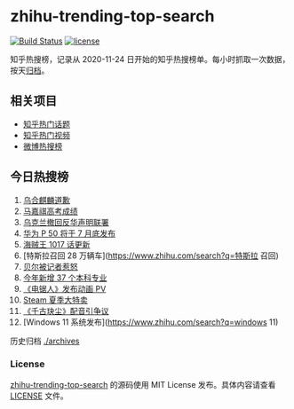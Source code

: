 # zhihu-trending-top-search

[![Build Status](https://github.com/justjavac/zhihu-trending-top-search/workflows/ci/badge.svg?branch=main)](https://github.com/justjavac/zhihu-trending-top-search/actions)
[![license](https://img.shields.io/github/license/justjavac/zhihu-trending-top-search)](https://github.com/justjavac/zhihu-trending-top-search/blob/main/LICENSE)

知乎热搜榜，记录从 2020-11-24 日开始的知乎热搜榜单。每小时抓取一次数据，按天[归档](./archives)。

## 相关项目

- [知乎热门话题](https://github.com/justjavac/zhihu-trending-hot-questions)
- [知乎热门视频](https://github.com/justjavac/zhihu-trending-hot-video)
- [微博热搜榜](https://github.com/justjavac/weibo-trending-hot-search)

## 今日热搜榜

<!-- BEGIN -->
<!-- 最后更新时间 Sun Jun 27 2021 22:05:59 GMT+0800 (China Standard Time) -->

1. [乌合麒麟道歉](https://www.zhihu.com/search?q=乌合麒麟)
2. [马嘉祺高考成绩](https://www.zhihu.com/search?q=马嘉祺高考)
3. [乌克兰撤回反华声明联署](https://www.zhihu.com/search?q=乌克兰)
4. [华为 P 50 将于 7 月底发布](https://www.zhihu.com/search?q=华为p50)
5. [海贼王 1017 话更新](https://www.zhihu.com/search?q=海贼王)
6. [特斯拉召回 28 万辆车](https://www.zhihu.com/search?q=特斯拉 召回)
7. [贝尔被记者惹怒](https://www.zhihu.com/search?q=贝尔)
8. [今年新增 37 个本科专业](https://www.zhihu.com/search?q=新专业)
9. [《电锯人》发布动画 PV](https://www.zhihu.com/search?q=电锯人)
10. [Steam 夏季大特卖](https://www.zhihu.com/search?q=Steam)
11. [《千古玦尘》配音引争议](https://www.zhihu.com/search?q=千古玦尘配音)
12. [Windows 11 系统发布](https://www.zhihu.com/search?q=windows 11)

<!-- END -->

历史归档 [./archives](./archives)

### License

[zhihu-trending-top-search](https://github.com/justjavac/zhihu-trending-top-search)
的源码使用 MIT License 发布。具体内容请查看 [LICENSE](./LICENSE) 文件。
